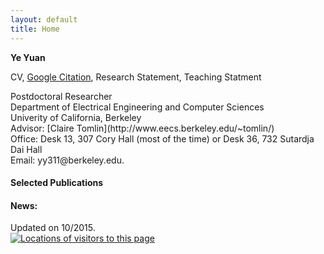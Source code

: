 ```yaml
---
layout: default
title: Home
---
```

<b>Ye Yuan</b>

CV, [Google Citation](https://scholar.google.com/citations?user=Jhj7LZUAAAAJ&hl=en), Research Statement, Teaching Statment

<p>Postdoctoral Researcher<br  />
Department of Electrical Engineering and Computer Sciences<br  />
Univerity of California, Berkeley <br  />
Advisor: [Claire Tomlin](http://www.eecs.berkeley.edu/~tomlin/)<br  />
Office: Desk 13, 307 Cory Hall (most of the time) or Desk 36, 732 Sutardja Dai Hall<br  />
Email: yy311@berkeley.edu.</p>


#### Selected Publications


#### News:




<span class="footercued">
Updated on 10/2015.<br />
<span>
<script> 
          window.jstiming.load.tick('render');
        </script> 
        <a href="http://www3.clustrmaps.com/counter/maps.php?url=http://www-control.eng.cam.ac.uk/~yy311/" id="clustrMapsLink"><img src="http://www3.clustrmaps.com/counter/index2.php?url=http://www-control.eng.cam.ac.uk/~yy311/" style="border:0px;" alt="Locations of visitors to this page" title="Locations of visitors to this page" id="clustrMapsImg" onerror="this.onerror=null; this.src='http://www2.clustrmaps.com/images/clustrmaps-back-soon.jpg'; document.getElementById('clustrMapsLink').href='http://www2.clustrmaps.com';" />
</a>
